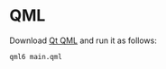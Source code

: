# QML

Download [Qt QML](https://doc-snapshots.qt.io/qt6-dev/qtqml-index.html) and run it as follows:

```bash
qml6 main.qml
```
